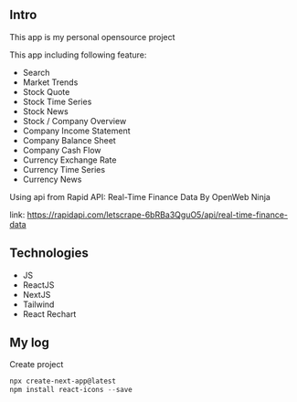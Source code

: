 ## Intro

This app is my personal opensource project

This app including following feature:

- Search
- Market Trends
- Stock Quote
- Stock Time Series
- Stock News
- Stock / Company Overview
- Company Income Statement
- Company Balance Sheet
- Company Cash Flow
- Currency Exchange Rate
- Currency Time Series
- Currency News

Using api from Rapid API: Real-Time Finance Data By OpenWeb Ninja

link: https://rapidapi.com/letscrape-6bRBa3QguO5/api/real-time-finance-data

## Technologies

- JS
- ReactJS
- NextJS
- Tailwind
- React Rechart

## My log

Create project

```powershell
npx create-next-app@latest
npm install react-icons --save
```
